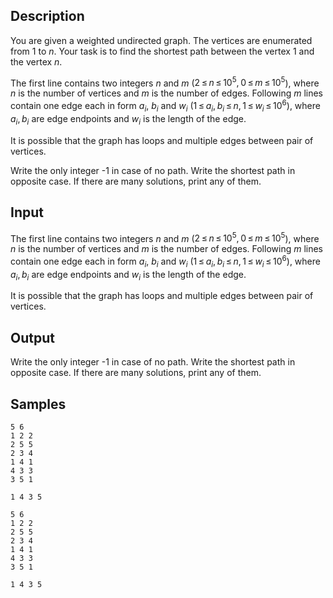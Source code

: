 ## Description

<div><p>You are given a weighted undirected graph. The vertices are enumerated from 1 to <span class="tex-span"><i>n</i></span>. Your task is to find the shortest path between the vertex <span class="tex-span">1</span> and the vertex <span class="tex-span"><i>n</i></span>.</p></div><div class="input-specification"><p>The first line contains two integers <span class="tex-span"><i>n</i></span> and <span class="tex-span"><i>m</i></span> (<span class="tex-span">2 ≤ <i>n</i> ≤ 10<sup class="upper-index">5</sup>, 0 ≤ <i>m</i> ≤ 10<sup class="upper-index">5</sup></span>), where <span class="tex-span"><i>n</i></span> is the number of vertices and <span class="tex-span"><i>m</i></span> is the number of edges. Following <span class="tex-span"><i>m</i></span> lines contain one edge each in form <span class="tex-span"><i>a</i><sub class="lower-index"><i>i</i></sub></span>, <span class="tex-span"><i>b</i><sub class="lower-index"><i>i</i></sub></span> and <span class="tex-span"><i>w</i><sub class="lower-index"><i>i</i></sub></span> (<span class="tex-span">1 ≤ <i>a</i><sub class="lower-index"><i>i</i></sub>, <i>b</i><sub class="lower-index"><i>i</i></sub> ≤ <i>n</i>, 1 ≤ <i>w</i><sub class="lower-index"><i>i</i></sub> ≤ 10<sup class="upper-index">6</sup></span>), where <span class="tex-span"><i>a</i><sub class="lower-index"><i>i</i></sub>, <i>b</i><sub class="lower-index"><i>i</i></sub></span> are edge endpoints and <span class="tex-span"><i>w</i><sub class="lower-index"><i>i</i></sub></span> is the length of the edge.</p><p>It is possible that the graph has loops and multiple edges between pair of vertices.</p></div><div class="output-specification"><p>Write the only integer <span class="tex-font-style-tt">-1</span> in case of no path. Write the shortest path in opposite case. If there are many solutions, print any of them.</p></div>


## Input

<p>The first line contains two integers <span class="tex-span"><i>n</i></span> and <span class="tex-span"><i>m</i></span> (<span class="tex-span">2 ≤ <i>n</i> ≤ 10<sup class="upper-index">5</sup>, 0 ≤ <i>m</i> ≤ 10<sup class="upper-index">5</sup></span>), where <span class="tex-span"><i>n</i></span> is the number of vertices and <span class="tex-span"><i>m</i></span> is the number of edges. Following <span class="tex-span"><i>m</i></span> lines contain one edge each in form <span class="tex-span"><i>a</i><sub class="lower-index"><i>i</i></sub></span>, <span class="tex-span"><i>b</i><sub class="lower-index"><i>i</i></sub></span> and <span class="tex-span"><i>w</i><sub class="lower-index"><i>i</i></sub></span> (<span class="tex-span">1 ≤ <i>a</i><sub class="lower-index"><i>i</i></sub>, <i>b</i><sub class="lower-index"><i>i</i></sub> ≤ <i>n</i>, 1 ≤ <i>w</i><sub class="lower-index"><i>i</i></sub> ≤ 10<sup class="upper-index">6</sup></span>), where <span class="tex-span"><i>a</i><sub class="lower-index"><i>i</i></sub>, <i>b</i><sub class="lower-index"><i>i</i></sub></span> are edge endpoints and <span class="tex-span"><i>w</i><sub class="lower-index"><i>i</i></sub></span> is the length of the edge.</p><p>It is possible that the graph has loops and multiple edges between pair of vertices.</p>


## Output

<p>Write the only integer <span class="tex-font-style-tt">-1</span> in case of no path. Write the shortest path in opposite case. If there are many solutions, print any of them.</p>


## Samples

```input1
5 6
1 2 2
2 5 5
2 3 4
1 4 1
4 3 3
3 5 1

```

```output1
1 4 3 5
```






```input2
5 6
1 2 2
2 5 5
2 3 4
1 4 1
4 3 3
3 5 1

```

```output2
1 4 3 5
```



